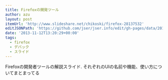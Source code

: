 ```yaml
---
title: Firefoxの開発ツール
author: azu
layout: post
itemUrl: 'http://www.slideshare.net/chikoski/firefox-28137532'
editJSONPath: 'https://github.com/jser/jser.info/edit/gh-pages/data/2013/11/index.json'
date: '2013-11-12T13:20:29+00:00'
tags:
  - firefox
  - デバック
  - スライド
---
```

Firefoxの開発者ツールの解説スライド.
それぞれのUIの名前や機能、使い方についてまとまってる
